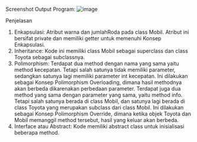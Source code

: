 Screenshot Output Program:
![image](https://github.com/raihanaidiyasa/utsprakpbo/assets/119490191/631c79ad-e024-4820-ba18-84c9754124de)



Penjelasan
1. Enkapsulasi: Atribut warna dan jumlahRoda pada class Mobil. Atribut ini bersifat private dan memiliki getter untuk memenuhi Konsep Enkapsulasi.
2. Inheritance: Kode ini memiliki class Mobil sebagai superclass dan class Toyota sebagai subclassnya.
3. Polimorphism: Terdapat dua method dengan nama yang sama yaitu method kecepatan. Tetapi salah satunya tidak memiliki parameter, sedangkan satunya lagi memiliki parameter int kecepatan.
   Ini dilakukan sebagai Konsep Polimorphism Overloading, dimana hasil methodnya akan berbeda dikarenakan perbedaan parameter. Terdapat juga dua method yang sama dengan parameter yang sama, yaitu method info.
   Tetapi salah satunya berada di class Mobil, dan satunya lagi berada di class Toyota yang merupakan subclass dari class Mobil. Ini dilakukan sebagai Konsep Polimorphism Override,
   dimana ketika objek Toyota dan Mobil memanggil method tersebut, hasil yang keluar akan berbeda.
4. Interface atau Abstract: Kode memiliki abstract class untuk inisialisasi beberapa method.
